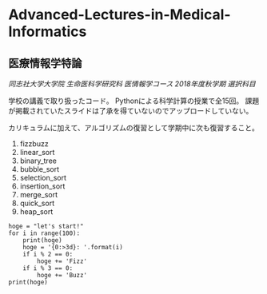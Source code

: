 # Advanced-Lectures-in-Medical-Informatics
## 医療情報学特論
*同志社大学大学院 生命医科学研究科 医情報学コース 2018年度秋学期 選択科目*

学校の講義で取り扱ったコード。
Pythonによる科学計算の授業で全15回。
課題が掲載されていたスライドは了承を得ていないのでアップロードしていない。

カリキュラムに加えて、アルゴリズムの復習として学期中に次も復習すること。
1. fizzbuzz
2. linear_sort
3. binary_tree
4. bubble_sort
5. selection_sort
6. insertion_sort
7. merge_sort
8. quick_sort
9. heap_sort

```code
hoge = "let's start!"
for i in range(100):
    print(hoge)
    hoge = '{0:>3d}: '.format(i)
    if i % 2 == 0:
        hoge += 'Fizz'
    if i % 3 == 0:
        hoge += 'Buzz'
print(hoge)
```
